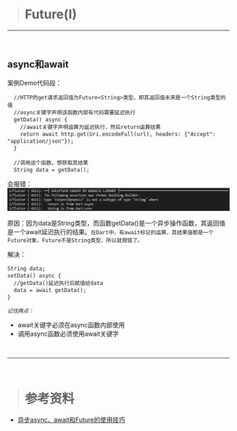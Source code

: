 ># Future(I)
***

<br/>

## async和await

案例Demo代码段：
```
  //HTTP的get请求返回值为Future<String>类型，即其返回值未来是一个String类型的值
  //async关键字声明该函数内部有代码需要延迟执行
  getData() async {    
  	//await关键字声明运算为延迟执行，然后return运算结果
    return await http.get(Uri.encodeFull(url), headers: {"Accept": "application/json"}); 
  }

  //调用这个函数，想获取其结果
  String data = getData();

```
会报错：
![报错图片](https://raw.githubusercontent.com/harleyGit/StudyNotes/master/Flutter/Pictures/future1.png)

原因：因为data是String类型，而函数getData()是一个异步操作函数，其返回值是一个await延迟执行的结果。`在Dart中，有await标记的运算，其结果值都是一个Future对象，Future不是String类型，所以就报错了。`

解决：
```
String data;
setData() async {
  //getData()延迟执行后赋值给data
  data = await getData();    
}

```

*`记住两点：`*

-	await关键字必须在async函数内部使用
-	调用async函数必须使用await关键字




















<br/>

***

<br/>

># 参考资料
-	[异步async、await和Future的使用技巧](https://juejin.im/post/6844903591409352718)
